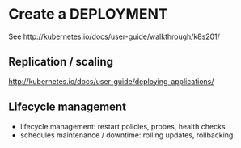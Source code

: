 # Create a DEPLOYMENT

See http://kubernetes.io/docs/user-guide/walkthrough/k8s201/

## Replication / scaling

http://kubernetes.io/docs/user-guide/deploying-applications/

## Lifecycle management

* lifecycle management: restart policies, probes, health checks
* schedules maintenance / downtime: rolling updates, rollbacking

